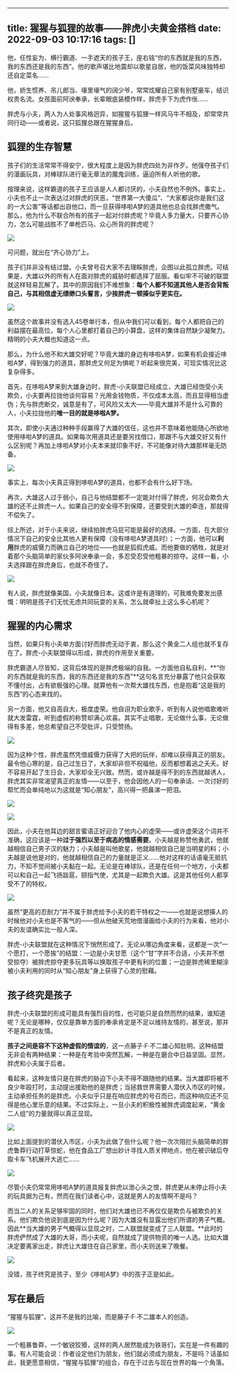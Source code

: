 
---
title: 猩猩与狐狸的故事——胖虎小夫黄金搭档
date: 2022-09-03 10:17:16
tags: []
---


他，任性妄为、横行霸道、一手遮天的孩子王，座右铭“你的东西就是我的东西，我的东西还是我的东西”。他的歌声堪比地震却以歌星自居，他的饭菜风味独特却还自定菜名……

他，娇生惯养、吊儿郎当、壕里壕气的阔少爷，常常炫耀自己家有别墅豪车，结识权贵名流。女孩面前阿谀奉承，长辈眼底装模作样，胖虎手下为虎作伥……

胖虎与小夫，两人为人处事风格迥异，如猩猩与狐狸一样风马牛不相及，却常常共同行动——或者说，这只狐狸总跟在猩猩身后。

## 狐狸的生存智慧

孩子们的生活常常不得安宁，很大程度上是因为胖虎四处为非作歹。他强夺孩子们的漫画玩具，对棒球队进行毫无章法的魔鬼训练，逼迫所有人听他的歌。

按理来说，这样霸道的孩子王应该是人人都讨厌的，小夫自然也不例外。事实上，小夫也不止一次表达过对胖虎的厌恶，“世界第一大傻瓜”、“大家都说你是我们这的一大公害”等话都出自他口，而一旦获得哆啦A梦的道具他也总会找胖虎撒气。那么，他为什么不联合所有的孩子一起对付胖虎呢？毕竟人多力量大，只要齐心协力，怎么可能战胜不了单枪匹马、众心所背的胖虎呢？

![](https://picx.zhimg.com/80/v2-504f02b957838e4732b1210181502016_1440w.jpg?source=d16d100b)

可问题，就出在“齐心协力”上。

孩子们并非没有结过盟。小夫曾号召大家不去理睬胖虎，企图以此孤立胖虎。可结果是，大雄以外的所有人在面对胖虎的威胁时都选择了屈服。看似牢不可破的联盟就这样轻易瓦解了。其中的原因我们不难想象：**每个人都不知道其他人是否会背叛自己，与其相信虚无缥缈口头誓言，少挨胖虎一顿揍似乎更实在。**

![](https://picx.zhimg.com/80/v2-313ac00275dd5496bc92a13326a80cc7_1440w.jpg?source=d16d100b)

虽然这个故事并没有选入45卷单行本，但从中我们可以看到，每个人都把自己的利益摆在最高位，每个人心里都打着自己的小算盘，这样的集体自然缺少凝聚力。精明的小夫大概也知道这一点。

那么，为什么他不和大雄交好呢？毕竟大雄的身边有哆啦A梦，如果有机会接近哆啦A梦，得到强力的道具，那胖虎又何足为惧呢？听起来很完美，可现实情况比这复杂得多。

首先，在哆啦A梦来到大雄身边时，胖虎-小夫联盟已经成立，大雄已经饱受小夫欺负，小夫要再拉拢他谈何容易？光用金钱物质，不仅成本太高，而且显得相当虚伪；先与胖虎断交，诚意是有了，可风险又太大——毕竟大雄并不是什么可靠的人，小夫拉拢他的**唯一目的就是哆啦A梦。**

其次，即使小夫通过种种手段赢得了大雄的信任，这也并不意味着他能随心所欲地使用哆啦A梦的道具。如果每次用道具还是要另找借口，那跟不与大雄交好又有什么区别呢？再加上哆啦A梦对小夫本来就印象不好，不可能像对待大雄那样毫无防备。

![](https://pic1.zhimg.com/80/v2-15937825b1b2c38c0c4456214c5ae19e_1440w.jpg?source=d16d100b)

事实上，每次小夫真正得到哆啦A梦的道具，也都不会有什么好下场。

再次，大雄这人过于弱小，自己与他结盟都不一定能对付得了胖虎，何况会欺负大雄的还不止胖虎一人。如果自己的安全得不到保障，还要受到大雄的牵连，那就得不偿失了。

综上所述，对于小夫来说，继续拍胖虎马屁可能是最好的选择。一方面，在大部分情况下自己的安全比其他人更有保障（没有哆啦A梦道具时）；一方面，他可以**利用**胖虎的威慑力而确立自己的地位——也就是狐假虎威。而他要做的牺牲，就是对着那个头脑简单的家伙多阿谀奉承一会，多忍受忍受他粗暴的掠夺。这样一看，小夫选择跟在胖虎身后，也就不奇怪了。

![](https://pic2.zhimg.com/80/v2-4550dacda6f8dc393f60dc85207eaa90_1440w.jpg?source=d16d100b)

有人说，胖虎就像美国，小夫就像日本。这或许是有道理的，可我难免要发出感慨：明明是孩子们无忧无虑共同玩耍的关系，怎么就牵扯上这么多心机呢？

## 猩猩的内心需求

当然，如果只有小夫单方面讨好而胖虎无动于衷，那么这个黄金二人组也就不复存在了。胖虎-小夫联盟得以形成，胖虎的作用至关重要。

胖虎霸道人尽皆知，这背后体现的是胖虎极端的自我。一方面他自私自利，**“你的东西就是我的东西，我的东西还是我的东西”**这句名言充分暴露了他只会获取不懂付出，占有欲极强的心理。就算他有一次帮大雄找东西，也是抱着“这是我的东西”的心态来找的。

另一方面，他又自高自大，极度虚荣。他自诩为职业歌手，听到有人说他唱歌难听就大发雷霆，听到虚假的称赞却满心欢喜。其实不止唱歌，无论做什么事，无论做得有多差，他总希望自己不受批评，只受赞扬。

![](https://pica.zhimg.com/80/v2-5c197f4855a1534c24436e55ea567c8d_1440w.jpg?source=d16d100b)

因为这种个性，胖虎虽然凭借威慑力获得了大把的玩伴，却难以获得真正的朋友。最令他心寒的是，自己过生日了，大家却非但不祝福他，反而都想着逃之夭夭。好不容易开起了生日会，大家却全无兴致。然而，或许越是得不到的东西就越诱人，胖虎其实非常渴望真正的友情——以至于，他会因他人的一句奉承话、一次讨好的帮忙而会单纯地以为这就是“知心朋友”，高兴得一把鼻涕一把泪。

![](https://pic1.zhimg.com/80/v2-076f4de8c38be14cdd323c6fd2c229ee_1440w.jpg?source=d16d100b)

![](https://pic3.zhimg.com/80/v2-7a2c9d98d55c89f4c46683931992fb84_1440w.jpg?source=d16d100b)

因此，小夫在他耳边的甜言蜜语正好迎合了他内心的虚荣——或许虚荣这个词并不准确，这应该是一种**过于强烈以至于病态的情感需要**。小夫越是称赞他勇武，他就越相信自己男子汉的魅力；小夫越是叫他歌星，他就越相信自己是当明星的料；小夫越是说他是对的，他就越相信自己的力量就是正义……他对这样的话语毫无抵抗力，不知不觉间被小夫黏在一起。无论是在棒球队，还是在任何一个地方，小夫都可以和自己一起飞扬跋扈，颐指气使，尤其是一起欺负大雄。这是其他任何人都享受不了的特权。

![](https://picx.zhimg.com/80/v2-50761a4ffdad3df167b80fa946487cb7_1440w.jpg?source=d16d100b)

虽然“更高的忍耐力”并不属于胖虎给予小夫的若干特权之一——也就是说想揍人的时候他对小夫也是不客气的——但从他破天荒地借漫画给小夫的行为来看，他对小夫的友谊确实比一般人深。

胖虎-小夫联盟就在这种情况下悄然形成了。无论从哪边角度来看，这都是一次“一个愿打，一个愿挨”的结盟：一边是小夫甘愿（这个“甘”字并不合适，小夫并不想受掠夺）被胖虎掠夺更多玩具等以换取孩子中更有利的位置；一边是胖虎稀里糊涂被小夫利用的同时从“知心朋友”身上获得了心灵的慰藉。

## 孩子终究是孩子

胖虎-小夫联盟的形成可能具有强烈目的性，也可能只是自然而然的结果，谁知道呢？无论是哪种，仅仅是靠单方面的奉承肯定是不足以维持友情的，甚至说，那并不是真正的友情。

**孩子之间是容不下这种虚假的情谊的**，这一点藤子·F·不二雄心知肚明。这种结盟无非会有两种结果：一种是在考验中突然瓦解，一种是在磨合中日益坚固。显然，胖虎和小夫属于后者。

看起来，这种友情只是在胖虎的胁迫下小夫不得不跟随他的结果。当大雄即将被不良少年殴打时，主动提出援助他的是胖虎；当拯救世界需要人潜伏入市区的时候，主动承担任务的是胖虎。小夫似乎只是在响应胖虎的号召而已，而这种响应还不见得是他心里乐意的结果。不过实际上，一旦小夫的积极性被胖虎调度起来，“黄金二人组”的力量就得以真正显现。

![](https://pic2.zhimg.com/80/v2-4fd1f866e0d0d6b16decdab8bf51d518_1440w.jpg?source=d16d100b)

比如上面提到的潜伏入市区，小夫为此做了些什么呢？他一次次阻拦头脑简单的胖虎鲁莽行动打草惊蛇，他在食品工厂想出妙计寻找人质关押地点，他在被识破后夺取卡车飞机展开大逃亡……

![](https://pic1.zhimg.com/80/v2-11a439c8be536ae7e1537d2b2f1644dd_1440w.jpg?source=d16d100b)

尽管小夫仍常常用哆啦A梦的道具报复胖虎以泄心头之恨，胖虎更从未停止将小夫的玩具据为己有，然而在我们读者心中，这就是男人的友情啊不是吗？

而当二人的关系足够牢固的同时，他们对大雄也已不再仅仅是欺负与被欺负的关系。他们欺负他说到底是因为什么呢？因为大雄没有显露出他们所谓的男子气概。因此**当大雄的男子气概得以显现之时，二人联盟就变成了三人联盟。**此时的胖虎俨然成了大雄的大哥，而小夫呢，自然就成了提供物资的唯一人选。比如大雄决定要离家出走，胖虎让大雄住在自己家里，而小夫则送来了晚餐。

![](https://pica.zhimg.com/80/v2-58a84726eb1b55146669e43797238748_1440w.jpg?source=d16d100b)

没错，孩子终究是孩子，至少《哆啦A梦》中的孩子正是如此。

## 写在最后

“猩猩与狐狸”，这并不是我的比喻，而是藤子·F·不二雄本人的创造。

![](https://pic1.zhimg.com/80/v2-88ba8751522c7cec4a8b288146e5f758_1440w.jpg?source=d16d100b)

一个粗暴鲁莽，一个敏锐狡猾，这样的两人居然能成为铁哥们，实在是一件有趣的事。有人可能会说：作者设定他们为朋友，他们就必须成为朋友，不是吗？话虽如此，我更愿意相信，“猩猩与狐狸”的组合，存在于过去与现在世界的每一个角落。